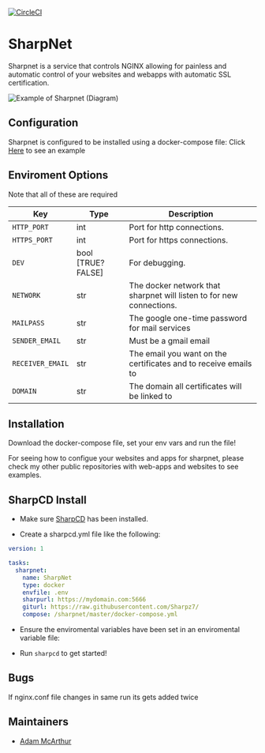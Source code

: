 [![CircleCI](https://circleci.com/gh/Sharpz7/sharpnet/tree/master.svg?style=svg)](https://circleci.com/gh/Sharpz7/sharpnet/tree/master)

# SharpNet

Sharpnet is a service that controls NGINX allowing for painless and automatic control of your websites and webapps with automatic SSL certification.

![Example of Sharpnet (Diagram)](https://files.mcaq.me/c07c2.png)

## Configuration

Sharpnet is configured to be installed using a docker-compose file:
Click [Here](https://github.com/Sharpz7/sharpnet/blob/master/docker-compose.yml) to see an example

## Enviroment Options

Note that all of these are required

| Key | Type | Description |
| --- | --- | --- |
| `HTTP_PORT` | int | Port for http connections. |
| `HTTPS_PORT` | int | Port for https connections. |
| `DEV` | bool [TRUE?FALSE] | For debugging. |
| `NETWORK` | str | The docker network that sharpnet will listen to for new connections. |
| `MAILPASS` | str | The google one-time password for mail services |
| `SENDER_EMAIL` | str | Must be a gmail email |
| `RECEIVER_EMAIL` | str | The email you want on the certificates and to receive emails to |
| `DOMAIN` | str | The domain all certificates will be linked to |

## Installation

Download the docker-compose file, set your env vars and run the file!

For seeing how to configue your websites and apps for sharpnet, please check my other public repositories with web-apps and websites to see examples.

## SharpCD Install

- Make sure [SharpCD](https://github.com/Sharpz7/sharpcd) has been installed.

- Create a sharpcd.yml file like the following:

```yml
version: 1

tasks:
  sharpnet:
    name: SharpNet
    type: docker
    envfile: .env
    sharpurl: https://mydomain.com:5666
    giturl: https://raw.githubusercontent.com/Sharpz7/
    compose: /sharpnet/master/docker-compose.yml
```

- Ensure the enviromental variables have been set in an enviromental variable file:

- Run `sharpcd` to get started!


## Bugs
If nginx.conf file changes in same run its gets added twice

## Maintainers

- [Adam McArthur](https://adam.mcaq.me)
